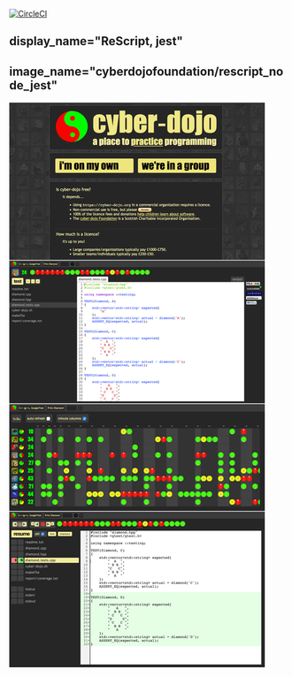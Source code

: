 [![CircleCI](https://circleci.com/gh/cyber-dojo-languages/rescript-jest.svg?style=svg)](https://circleci.com/gh/cyber-dojo-languages/rescript-jest)

## display_name="ReScript, jest"
## image_name="cyberdojofoundation/rescript_node_jest"

![cyber-dojo.org home page](https://github.com/cyber-dojo/cyber-dojo/blob/master/shared/home_page_snapshot.png)
